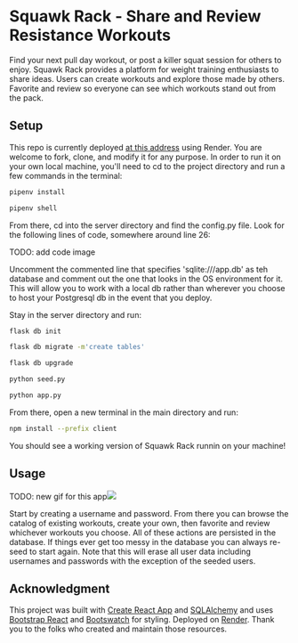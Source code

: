 # Squawk Rack - Share and Review Resistance Workouts

Find your next pull day workout, or post a killer squat session for others to enjoy.  Squawk Rack provides a platform for weight training enthusiasts to share ideas.  Users can create workouts and explore those made by others.  Favorite and review so everyone can see which workouts stand out from the pack.

## Setup

This repo is currently deployed [at this address](https://squawk-uqc5.onrender.com/) using Render.  You are welcome to fork, clone, and modify it for any purpose.  In order to run it on your own local machine, you'll need to cd to the project directory and run a few commands in the terminal:
```bash
pipenv install
```
```bash
pipenv shell
```

From there, cd into the server directory and find the config.py file.  Look for the following lines of code, somewhere around line 26:

TODO: add code image

Uncomment the commented line that specifies 'sqlite:///app.db' as teh database and comment out the one that looks in the OS environment for it.  This will allow you to work with a local db rather than wherever you choose to host your Postgresql db in the event that you deploy.

Stay in the server directory and run:

```bash
flask db init
```
```bash
flask db migrate -m'create tables'
```
```bash
flask db upgrade
```
```bash
python seed.py
```
```bash
python app.py
```
From there, open a new terminal in the main directory and run:
```bash
npm install --prefix client
```
You should see a working version of Squawk Rack runnin on your machine!

## Usage

TODO: new gif for this app![](https://github.com/apatari/phase-2-Project-disc-bag/blob/main/BagGif.gif)

Start by creating a username and password.  From there you can browse the catalog of existing workouts, create your own, then favorite and review whichever workouts you choose.  All of these actions are persisted in the database.  If things ever get too messy in the database you can always re-seed to start again.  Note that this will erase all user data including usernames and passwords with the exception of the seeded users.

## Acknowledgment

This project was built with [Create React App](https://github.com/facebook/create-react-app) and [SQLAlchemy](https://www.sqlalchemy.org/) and uses [Bootstrap React](https://react-bootstrap.netlify.app/) and [Bootswatch](https://bootswatch.com/) for styling.  Deployed on [Render](https://render.com/).  Thank you to the folks who created and maintain those resources.